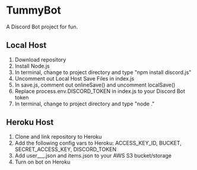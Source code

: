 # TummyBot
 A Discord Bot project for fun.
 
## Local Host
 1. Download repository
 2. Install Node.js
 3. In terminal, change to project directory and type "npm install discord.js"
 4. Uncomment out Local Host Save Files in index.js
 5. In save.js, comment out onlineSave() and uncomment localSave()
 6. Replace process.env.DISCORD_TOKEN in index.js to your Discord Bot token
 7. In terminal, change to project directory and type "node ."

## Heroku Host
 1. Clone and link repository to Heroku
 2. Add the following config vars to Heroku: ACCESS_KEY_ID, BUCKET, SECRET_ACCESS_KEY, DISCORD_TOKEN
 3. Add user___.json and items.json to your AWS S3 bucket/storage
 4. Turn on bot on Heroku
